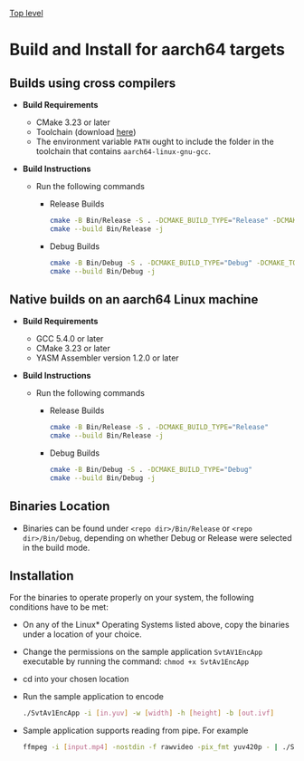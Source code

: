 [Top level](../README.md)

# Build and Install for aarch64 targets

## Builds using cross compilers

- __Build Requirements__
  - CMake 3.23 or later
  - Toolchain (download [here](https://snapshots.linaro.org/gnu-toolchain/13.0-2022.09-1/aarch64-linux-gnu/gcc-linaro-13.0.0-2022.09-x86_64_aarch64-linux-gnu.tar.xz))
  - The environment variable `PATH` ought to include the folder in the toolchain that contains `aarch64-linux-gnu-gcc`.

- __Build Instructions__
  - Run the following commands
    - Release Builds

      ```bash
      cmake -B Bin/Release -S . -DCMAKE_BUILD_TYPE="Release" -DCMAKE_TOOLCHAIN_FILE="./cmake/toolchains/aarch64_toolchain.cmake"
      cmake --build Bin/Release -j
      ```

    - Debug Builds

      ```bash
      cmake -B Bin/Debug -S . -DCMAKE_BUILD_TYPE="Debug" -DCMAKE_TOOLCHAIN_FILE="./cmake/toolchains/aarch64_toolchain.cmake"
      cmake --build Bin/Debug -j
      ```

## Native builds on an aarch64 Linux machine

- __Build Requirements__
  - GCC 5.4.0 or later
  - CMake 3.23 or later
  - YASM Assembler version 1.2.0 or later

- __Build Instructions__
  - Run the following commands
    - Release Builds

      ```bash
      cmake -B Bin/Release -S . -DCMAKE_BUILD_TYPE="Release"
      cmake --build Bin/Release -j
      ```

    - Debug Builds

      ```bash
      cmake -B Bin/Debug -S . -DCMAKE_BUILD_TYPE="Debug"
      cmake --build Bin/Debug -j
      ```

## Binaries Location

- Binaries can be found under `<repo dir>/Bin/Release` or `<repo dir>/Bin/Debug`, depending on whether Debug or Release were selected in the build mode.

## Installation

  For the binaries to operate properly on your system, the following conditions have to be met:

- On any of the Linux* Operating Systems listed above, copy the binaries under a location of your choice.
- Change the permissions on the sample application `SvtAV1EncApp` executable by running the command: `chmod +x SvtAv1EncApp`
- cd into your chosen location
- Run the sample application to encode

   ```bash
   ./SvtAv1EncApp -i [in.yuv] -w [width] -h [height] -b [out.ivf]
   ```

- Sample application supports reading from pipe. For example

   ```bash
   ffmpeg -i [input.mp4] -nostdin -f rawvideo -pix_fmt yuv420p - | ./SvtAv1EncApp -i stdin -n [number_of_frames_to_encode] -w [width] -h [height]
   ```
